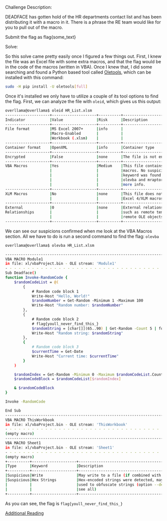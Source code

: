 Challenge Description:

DEADFACE has gotten hold of the HR departments contact list and has been distributing it with a macro in it. There is a phrase the RE team would like for you to pull out of the macro.

Submit the flag as flag{some_text}

Solve:

So this solve came pretty easily once I figured a few things out. First, I knew the file was an Excel file with some extra macros, and that the flag would be in the code of the macros (written in VBA). Once I knew that, I did some searching and found a Python based tool called [Oletools](https://github.com/decalage2/oletools/tree/master), which can be installed with this command:

```sh
sudo -H pip install -U oletools[full]
```

Once it's installed we only have to utilize a couple of its tool options to find the flag. First, we can analyze the file with `oleid`, which gives us this output:

```sh
overllama@overllama$ oleid HR_List.xlsm
--------------------+--------------------+----------+--------------------------
Indicator           |Value               |Risk      |Description
--------------------+--------------------+----------+--------------------------
File format         |MS Excel 2007+      |info      |
                    |Macro-Enabled       |          |
                    |Workbook (.xlsm)    |          |
--------------------+--------------------+----------+--------------------------
Container format    |OpenXML             |info      |Container type
--------------------+--------------------+----------+--------------------------
Encrypted           |False               |none      |The file is not encrypted
--------------------+--------------------+----------+--------------------------
VBA Macros          |Yes                 |Medium    |This file contains VBA
                    |                    |          |macros. No suspicious
                    |                    |          |keyword was found. Use
                    |                    |          |olevba and mraptor for
                    |                    |          |more info.
--------------------+--------------------+----------+--------------------------
XLM Macros          |No                  |none      |This file does not contain
                    |                    |          |Excel 4/XLM macros.
--------------------+--------------------+----------+--------------------------
External            |0                   |none      |External relationships
Relationships       |                    |          |such as remote templates,
                    |                    |          |remote OLE objects, etc
--------------------+--------------------+----------+--------------------------
```

We can see our suspicions confirmed when me look at the VBA Macros section. All we have to do is run a second command to find the flag: `olevba`

```sh
overllama@overllama$ olevba HR_List.xlsm

-------------------------------------------------------------------------------
VBA MACRO Module1
in file: xl/vbaProject.bin - OLE stream: 'Module1'
- - - - - - - - - - - - - - - - - - - - - - - - - - - - - - - - - - - - - - -
Sub Deadface()
function Invoke-RandomCode {
    $randomCodeList = @(
        {
            # Random code block 1
            Write-Host "Hello, World!"
            $randomNumber = Get-Random -Minimum 1 -Maximum 100
            Write-Host "Random number: $randomNumber"
        },
        {
            # Random code block 2
            # flag{youll_never_find_this_}
            $randomString = [char[]](65..90) | Get-Random -Count 5 | foreach { [char]$_ }
            Write-Host "Random string: $randomString"
        },
        {
            # Random code block 3
            $currentTime = Get-Date
            Write-Host "Current time: $currentTime"
        }
    )

    $randomIndex = Get-Random -Minimum 0 -Maximum $randomCodeList.Count
    $randomCodeBlock = $randomCodeList[$randomIndex]

    & $randomCodeBlock
}

Invoke -RandomCode

End Sub
-------------------------------------------------------------------------------
VBA MACRO ThisWorkbook
in file: xl/vbaProject.bin - OLE stream: 'ThisWorkbook'
- - - - - - - - - - - - - - - - - - - - - - - - - - - - - - - - - - - - - - -
(empty macro)
-------------------------------------------------------------------------------
VBA MACRO Sheet1
in file: xl/vbaProject.bin - OLE stream: 'Sheet1'
- - - - - - - - - - - - - - - - - - - - - - - - - - - - - - - - - - - - - - -
(empty macro)
+----------+--------------------+---------------------------------------------+
|Type      |Keyword             |Description                                  |
+----------+--------------------+---------------------------------------------+
|Suspicious|Write               |May write to a file (if combined with Open)  |
|Suspicious|Hex Strings         |Hex-encoded strings were detected, may be    |
|          |                    |used to obfuscate strings (option --decode to|
|          |                    |see all)                                     |
+----------+--------------------+---------------------------------------------+
```

As you can see, the flag is `flag{youll_never_find_this_}`

[Additional Reading](https://intezer.com/blog/malware-analysis/analyze-malicious-microsoft-office-files/)